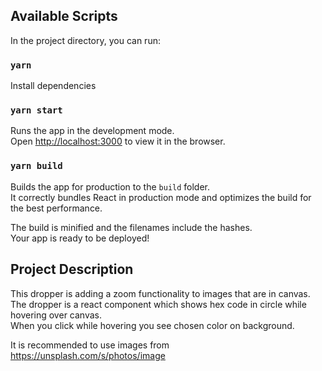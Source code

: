 ## Available Scripts

In the project directory, you can run:

### `yarn`

Install dependencies

### `yarn start`

Runs the app in the development mode.\
Open [http://localhost:3000](http://localhost:3000) to view it in the browser.

### `yarn build`

Builds the app for production to the `build` folder.\
It correctly bundles React in production mode and optimizes the build for the best performance.

The build is minified and the filenames include the hashes.\
Your app is ready to be deployed!

## Project Description

This dropper is adding a zoom functionality to images that are in canvas.
The dropper is a react component which shows hex code in circle while hovering over canvas.  
When you click while hovering you see chosen color on background.

It is recommended to use images from  https://unsplash.com/s/photos/image